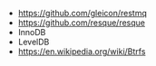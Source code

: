 - https://github.com/gleicon/restmq
- https://github.com/resque/resque
- InnoDB
- LevelDB
- https://en.wikipedia.org/wiki/Btrfs
